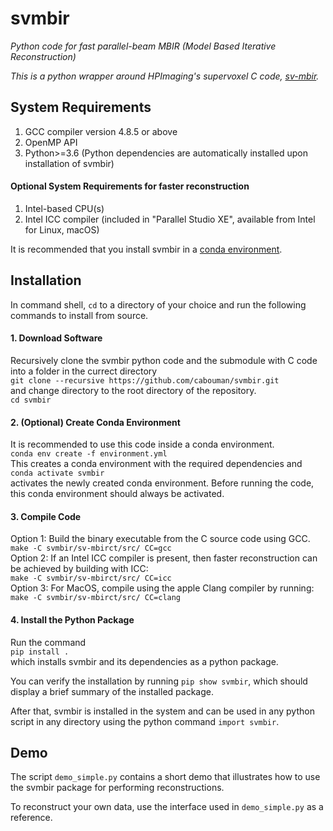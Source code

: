 # svmbir


*Python code for fast parallel-beam MBIR (Model Based Iterative Reconstruction)*

*This is a python wrapper around HPImaging's supervoxel C code, [sv-mbir](https://github.com/HPImaging/sv-mbirct).*

## System Requirements
1. GCC compiler version 4.8.5 or above
2. OpenMP API
3. Python>=3.6
(Python dependencies are automatically installed upon installation of svmbir)


#### Optional System Requirements for faster reconstruction
1. Intel-based CPU(s)
2. Intel ICC compiler (included in "Parallel Studio XE", available from Intel for Linux, macOS)

It is recommended that you install svmbir in a [conda environment](https://docs.conda.io/projects/conda/en/latest/user-guide/tasks/manage-environments.html).

## Installation
In command shell, ```cd``` to a directory of your choice and run the following commands to install from source.

#### 1. Download Software
Recursively clone the svmbir python code and the submodule with C code into a folder in the currect directory  
```git clone --recursive https://github.com/cabouman/svmbir.git```  
and change directory to the root directory of the repository.  
```cd svmbir```  

#### 2. (Optional) Create Conda Environment
It is recommended to use this code inside a conda environment.  
```conda env create -f environment.yml```  
This creates a conda environment with the required dependencies and  
```conda activate svmbir```  
activates the newly created conda environment. Before running the code, this conda environment should always be activated.

#### 3. Compile Code
Option 1: Build the binary executable from the C source code using GCC.  
```make -C svmbir/sv-mbirct/src/ CC=gcc```  
Option 2: If an Intel ICC compiler is present, then faster reconstruction can be achieved by building with ICC:  
```make -C svmbir/sv-mbirct/src/ CC=icc```  
Option 3: For MacOS, compile using the apple Clang compiler by running:  
```make -C svmbir/sv-mbirct/src/ CC=clang```  


#### 4. Install the Python Package
Run the command  
```pip install .```  
which installs svmbir and its dependencies as a python package.

You can verify the installation by running ```pip show svmbir```, which should display a brief summary of the installed package.

After that, svmbir is installed in the system and can be used in any python script in any directory using the python command ```import svmbir```.


## Demo
The script ```demo_simple.py``` contains a short demo that illustrates how to use the svmbir package for performing reconstructions.

To reconstruct your own data, use the interface used in ```demo_simple.py``` as a reference.

